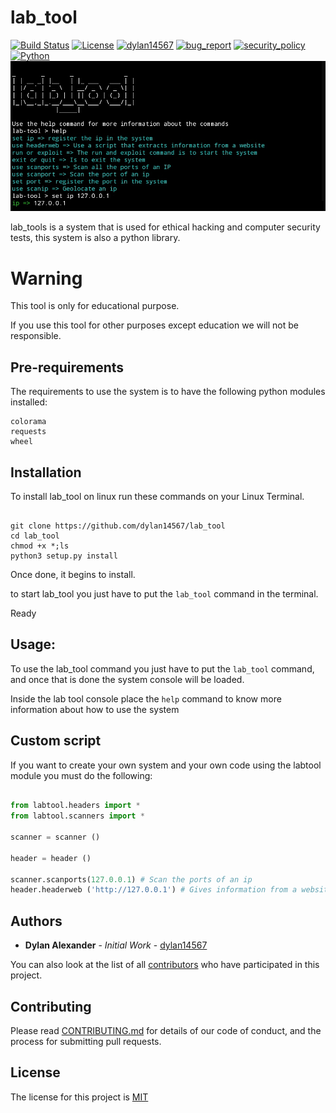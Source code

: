 # lab_tool
[![Build Status](https://img.shields.io/github/stars/dylan14567/lab_tool.svg)](https://github.com/dylan14567/lab_tool)
[![License](https://img.shields.io/github/license/dylan14567/lab_tool.svg)](https://github.com/dylan14567/lab_tool/blob/main/LICENSE)
[![dylan14567](https://img.shields.io/badge/author-dylan14567-green.svg)](https://github.com/dylan14567)
[![bug_report](https://img.shields.io/badge/bug-report-red.svg)](https://github.com/dylan14567/lab_tool/blob/main/.github/ISSUE_TEMPLATE/bug_report.md)
[![security_policy](https://img.shields.io/badge/security-policy-cyan.svg)](https://github.com/dylan14567/lab_tool/blob/main/SECURITY.md)
[![Python](https://img.shields.io/badge/language-Python%20-yellow.svg)](https://www.python.org)
![logo](https://raw.githubusercontent.com/dylan14567/lab_tool/main/logo.jpg)

lab_tools is a system that is used for ethical hacking and computer security tests, this system is also a python library.

# Warning

This tool is only for educational purpose.

If you use this tool for other purposes except education we will not be responsible.

## Pre-requirements

The requirements to use the system is to have the following python modules installed:

```
colorama
requests
wheel
```

## Installation

To install lab_tool on linux run these commands on your Linux Terminal.

```shell

git clone https://github.com/dylan14567/lab_tool
cd lab_tool
chmod +x *;ls
python3 setup.py install

```

Once done, it begins to install.

to start lab_tool you just have to put the ``` lab_tool ``` command in the terminal.

Ready


## Usage:

To use the lab_tool command you just have to put the ```lab_tool``` command, and once that is done the system console will be loaded.

Inside the lab tool console place the ``` help ``` command to know more information about how to use the system

## Custom script

If you want to create your own system and your own code using the labtool module you must do the following:

```python 

from labtool.headers import *
from labtool.scanners import *

scanner = scanner ()

header = header ()

scanner.scanports(127.0.0.1) # Scan the ports of an ip
header.headerweb ('http://127.0.0.1') # Gives information from a website

```

## Authors

* **Dylan Alexander** - *Initial Work* - [dylan14567](https://github.com/dylan14567)

You can also look at the list of all [contributors](https://github.com/dylan14567/lab_tool/contributors) who have participated in this project.


## Contributing

Please read [CONTRIBUTING.md](https://github.com/dylan14567/lab_tool/blob/main/CONTRIBUTING.md) for details of our code of conduct, and the process for submitting pull requests.

## License

The license for this project is [MIT](https://github.com/dylan14567/lab_tool/blob/main/LICENSE)

